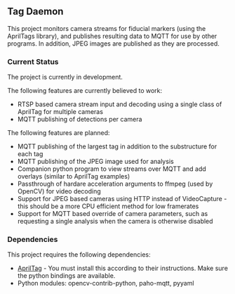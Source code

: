 ## Tag Daemon

This project monitors camera streams for fiducial markers (using the AprilTags library), and publishes resulting data to MQTT for use by other programs. In addition, JPEG images are published as they are processed.

### Current Status
The project is currently in development.

The following features are currently believed to work:
* RTSP based camera stream input and decoding using a single class of AprilTag for multiple cameras
* MQTT publishing of detections per camera

The following features are planned:
* MQTT publishing of the largest tag in addition to the substructure for each tag
* MQTT publishing of the JPEG image used for analysis
* Companion python program to view streams over MQTT and add overlays (similar to AprilTag examples)
* Passthrough of hardare acceleration arguments to ffmpeg (used by OpenCV) for video decoding
* Support for JPEG based cameras using HTTP instead of VideoCapture - this should be a more CPU efficient method for low framerates
* Support for MQTT based override of camera parameters, such as requesting a single analysis when the camera is otherwise disabled


### Dependencies
This project requires the following dependencies:
* [AprilTag](https://github.com/aprilrobotics/apriltag) - You must install this according to their instructions. Make sure the python bindings are available. 
* Python modules: opencv-contrib-python, paho-mqtt, pyyaml